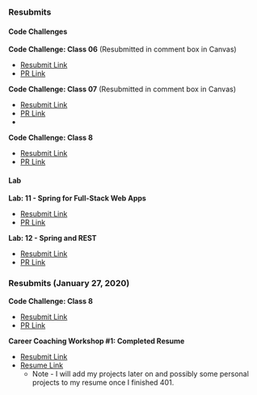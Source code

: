 ### Resubmits

#### Code Challenges

**Code Challenge: Class 06** (Resubmitted in comment box in Canvas)
  - [Resubmit Link](https://canvas.instructure.com/courses/1788625/assignments/13279447/submissions/24933294)
  - [PR Link](https://github.com/martinpapacodes/data-structures-and-algorithms/pull/23)

**Code Challenge: Class 07** (Resubmitted in comment box in Canvas)
 - [Resubmit Link](https://canvas.instructure.com/courses/1788625/assignments/13279448/submissions/24933294)
 - [PR Link](https://github.com/martinpapacodes/data-structures-and-algorithms/pull/24)
 - 
**Code Challenge: Class 8**
- [Resubmit Link](https://canvas.instructure.com/courses/1788625/assignments/13279449)
- [PR Link](https://github.com/martinpapacodes/data-structures-and-algorithms/pull/25)



#### Lab 
**Lab: 11 - Spring for Full-Stack Web Apps**
- [Resubmit Link](https://canvas.instructure.com/courses/1788625/assignments/13279354/submissions/24933294)
 - [PR Link](https://github.com/martinpapacodes/songr/pull/1)
 
**Lab: 12 - Spring and REST**
- [Resubmit Link](https://canvas.instructure.com/courses/1788625/assignments/13279355/submissions/24933294)
- [PR Link](https://github.com/martinpapacodes/songr/pull/2)


### Resubmits (January 27, 2020)

**Code Challenge: Class 8**
- [Resubmit Link](https://canvas.instructure.com/courses/1788625/assignments/13279449/submissions/24933294)
- [PR Link](https://github.com/martinpapacodes/data-structures-and-algorithms/pull/27)


**Career Coaching Workshop #1: Completed Resume**
- [Resubmit Link](https://canvas.instructure.com/courses/1788625/assignments/13279427)
- [Resume Link](https://docs.google.com/document/d/12RYA9zE9Z6JxAsDug3WCNWiCq7Hmhi7Af_DdMnuIfDw/edit?usp=sharing)
  - Note - I will add my projects later on and possibly some personal projects to my resume once I finished 401.


